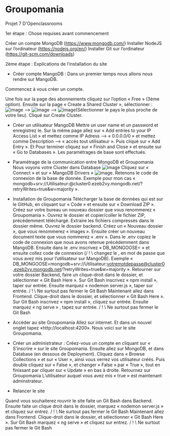 # Groupomania
Projet 7 D'Openclassrooms

1er étape : Chose requises avant commencement

Créer un compte MongoDB (https://www.mongodb.com/)
Installer NodeJS sur l’ordinateur (https://nodejs.org/en/)
Installer Git sur l’ordinateur (https://git-scm.com/downloads)


2ème étape : Explications de l’installation du site

- Créer compte MangoDB :
Dans un premier temps nous allons nous rendre sur MangoDB.

Commencez à vous créer un compte. 

Une fois sur la page des abonnements cliquez sur l’option « Free » (3ème option). 
Ensuite sur la page « Create a Shared Cluster », sélectionner :
![image](https://user-images.githubusercontent.com/97230074/205503246-5b87888c-5041-4b9b-9322-78652a5c2fb5.png) --> ![image](https://user-images.githubusercontent.com/97230074/205503272-87d5a34f-3917-40a5-afc3-25fe31c2fb2f.png) --> ![image](https://user-images.githubusercontent.com/97230074/205503279-830b8c14-c09d-4939-a671-713535351865.png)(Sélectionner le pays le plus proche de votre lieu).
Cliqué sur Create Cluster.

- Créer un utilisateur MangoDB
Mettre un user name et un password et enregistrez le.
Sur la même page allez sur « Add entries to your IP Access List » et mettez comme IP Adress --> « 0.0.0.0/0 » et mettez comme Description --> « accés tout utilisateur ». Puis cliqué sur « Add Entry ». Et Pour terminer cliquez sur « Finish and Close » et ensuite sur « Go to Databases ».
Les paramétrages de base sont effectués.

- Paramétrage de la communication entre MongoDB et Groupomania
Nous voyons votre Cluster dans Database ![image](https://user-images.githubusercontent.com/97230074/205503341-0b8fad46-17b7-4583-8b28-c1c355a9a638.png)
Cliquez sur « Connect » et sur « MangoDB Drivers » ![image](https://user-images.githubusercontent.com/97230074/205503347-08efb31a-c5d3-4a09-9109-7e427dc7436e.png).
Retenons le code de connexion de la base de donnée. Exemple pour mon cas « mongodb+srv://Utilisateur:<password>@cluster0.ezeb2vy.mongodb.net/?retryWrites=true&w=majority ».  

- Installation de Groupomania
Télécharger la base de données qui est sur le GitHub, en cliquant sur « Code » et ensuite sur « Download ZIP ».
Créez sur votre bureau un nouveau dossier que vous renommerez « Groupomania ». 
Ouvrez le dossier et copier/coller le fichier ZIP, précédemment téléchargé.
Extraire les fichiers compressés dans le dossier même.
Ouvrez le dossier backend.
Créez un « Nouveau dossier », que vous renommerez « images ».
Ensuite créer un nouveau document texte que vous nommerez « .env ». 
Dans le .env copiez le code de connexion que nous avons retenue précédemment dans MangoDB. 
Ensuite dans le .env inscrivez « DB_MONGOOSE= » et ensuite collez code de connexion (/ ! \ changez le <password>, en mot de passe que vous avez mis pour l’utilisateur sur MangoDB). 
Exemple « DB_MONGOOSE=mongodb+srv://Utilisateur:votremotdepasse@cluster0.ezeb2vy.mongodb.net/?retryWrites=true&w=majority ».
Retourner sur votre dossier Backend, faire un clique-droit dans le dossier, et sélectionner « Git Bash Here ».
Sur Git Bash inscrivez « npm install », taper sur entrée. Ensuite marquez 
« nodemon server.js », taper sur entrée. 
/ ! \ Ne surtout pas fermer le Git Bash
Maintenant allez dans Frontend. 
Clique-droit dans le dossier, et sélectionner « Git Bash Here ».
Sur Git Bash inscrivez « npm install », cliquez sur entrée. Ensuite marquez 
« ng serve » , tapez sur entrée. 
/ ! \ Ne surtout pas fermer le Git Bash

- Accéder au site Groupomania
Allez sur internet. Et dans un nouvel onglet tapez «http://localhost:4200».
Nous voici sur le site Groupomania.

- Créer un administrateur :
Créez-vous un compte en cliquant sur « S’inscrire » sur le site Groupomania.
Ensuite allez sur MongoDB, et dans Database (en dessous de Deployment). Cliquez dans « Browse Collections » et sur « User », ainsi vous verrez vos utilisateur créés. 
Puis double cliquez sur « False », et changer « False » par « True », tout en finissant par cliquer sur « Update » en bas à droite.
Retournez sur Groupomania
L’utilisateur auquel vous avez mis « true » est maintenant adminstrateur.

- Relancer le site

Quand vous souhaiterez rouvrir le site faite un Git Bash dans Backend.
Ensuite faite un clique droit dans le dossier, marquez « nodemon server.js » et cliquez sur entrez. 
/ ! \ Ne surtout pas fermer le Git Bash
Maintenant allez dans Frontend. 
Clique-droit dans le dossier, et sélectionner « Git Bash Here ».
Sur Git Bash marquez « ng serve » et cliquez sur entrez. 
/ ! \ Ne surtout pas fermer le Git Bash
